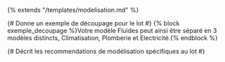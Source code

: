 {% extends "/templates/modelisation.md" %}

{# Donne un exemple de découpage pour le lot #}
{% block exemple_decoupage %}Votre modèle Fluides peut ainsi être séparé en 3 modèles distincts, Climatisation, Plomberie et Electricité.{% endblock %}

{# Décrit les recommendations de modélisation spécifiques au lot #}